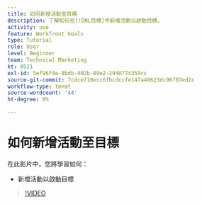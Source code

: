 ```yaml
---
title: 如何新增活動至目標
description: 了解如何在[!DNL目標]中新增活動以啟動目標。
activity: use
feature: Workfront Goals
type: Tutorial
role: User
level: Beginner
team: Technical Marketing
kt: 8921
exl-id: 5ef96f4e-8bdb-402b-89e2-2940774359cc
source-git-commit: 7cdce710ecc6fbcdccfe147a40623dc96f07ed2c
workflow-type: tm+mt
source-wordcount: '44'
ht-degree: 0%

---
```


# 如何新增活動至目標

在此影片中，您將學習如何：

* 新增活動以啟動目標

>[!VIDEO](https://video.tv.adobe.com/v/335193/?quality=12)
